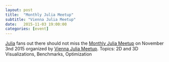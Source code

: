 ```yaml
---
layout: post
title:  "Monthly Julia Meetup"
subtitle: "Vienna Julia Meetup"
date:   2015-11-03 19:00:00
categories: [event]
---
```


[Julia][julia] fans out there should not miss the [Monthly Julia Meetup][meetup-event] on November 3nd 2015 organized by [Vienna Julia Meetup][meetup]. Topics: 2D and 3D Visualizations, Benchmarks, Optimization

[julia]: http://julialang.org/
[meetup]: http://www.meetup.com/de/Vienna-Julia-Meetup/
[meetup-event]: http://www.meetup.com/de/Vienna-Julia-Meetup/events/225840618/
